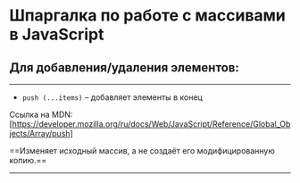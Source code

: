 # Шпаргалка по работе с массивами в JavaScript


## Для добавления/удаления элементов: 

***
* ```push (...items)``` – добавляет элементы в конец

Ссылка на MDN: [https://developer.mozilla.org/ru/docs/Web/JavaScript/Reference/Global_Objects/Array/push]

==Изменяет исходный массив, а не создаёт его модифицированную копию.==

***
